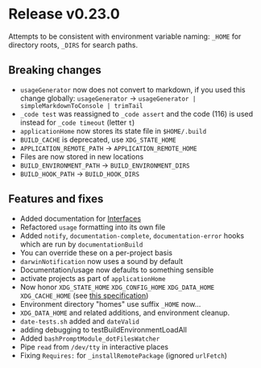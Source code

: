 # Release v0.23.0

Attempts to be consistent with environment variable naming: `_HOME` for directory roots, `_DIRS` for search paths.
## Breaking changes

- `usageGenerator` now does not convert to markdown, if you used this change globally: `usageGenerator` -> `usageGenerator | simpleMarkdownToConsole | trimTail`
- `_code test` was reassigned to `_code assert` and the code (116) is used instead for `_code timeout` (letter `t`)
- `applicationHome` now stores its state file in `$HOME/.build`
- `BUILD_CACHE` is deprecated, use `XDG_STATE_HOME`
- `APPLICATION_REMOTE_PATH` -> `APPLICATION_REMOTE_HOME`
- Files are now stored in new locations
- `BUILD_ENVIRONMENT_PATH` -> `BUILD_ENVIRONMENT_DIRS`
- `BUILD_HOOK_PATH` -> `BUILD_HOOK_DIRS`

## Features and fixes

- Added documentation for [Interfaces](https://www.github.com/zesk/build/docs/tools/interface.md)
- Refactored `usage` formatting into its own file
- Added `notify`, `documentation-complete`, `documentation-error` hooks which are run by `documentationBuild`
- You can override these on a per-project basis
- `darwinNotification` now uses a sound by default
- Documentation/usage now defaults to something sensible
- activate projects as part of `applicationHome`
- Now honor `XDG_STATE_HOME` `XDG_CONFIG_HOME` `XDG_DATA_HOME` `XDG_CACHE_HOME` (see [this specification](https://specifications.freedesktop.org/basedir-spec/latest/))
- Environment directory "homes" use suffix `_HOME` now...
- `XDG_DATA_HOME` and related additions, and environment cleanup.
- `date-tests.sh` added and `dateValid`
- adding debugging to testBuildEnvironmentLoadAll
- Added `bashPromptModule_dotFilesWatcher`
- Pipe `read` from `/dev/tty` in interactive places
- Fixing `Requires:` for `_installRemotePackage` (ignored `urlFetch`)
